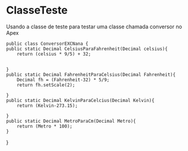 # ClasseTeste
Usando a classe de teste para testar uma classe chamada conversor no Apex










    public class ConversorEXCNana {
    public static Decimal CelsiusParaFahrenheit(Decimal celsius){
        return (celsius * 9/5) + 32;


    }
    public static Decimal FahrenheitParaCelsius(Decimal Fahrenheit){
        Decimal fh = (Fahrenheit-32) * 5/9;
        return fh.setScale(2);

    }
    public static Decimal KelvinParaCelcius(Decimal Kelvin){
        return (Kelvin-273.15);

    }
    public static Decimal MetroParaCm(Decimal Metro){
        return (Metro * 100);
    }
    

}


